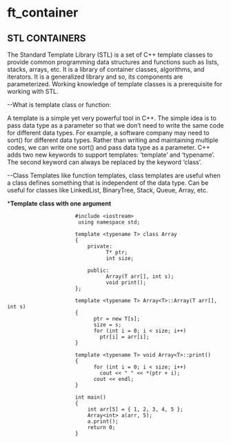 # ft_container

STL CONTAINERS
---------------

The Standard Template Library (STL) is a set of C++ template classes to provide common programming data structures and functions such as lists, stacks, arrays, etc. It is a library of container classes, algorithms, and iterators. It is a generalized library and so, its components are parameterized. Working knowledge of template classes is a prerequisite for working with STL. 

--What is template class or function:

A template is a simple yet very powerful tool in C++. The simple idea is to pass data type as a parameter so that we don’t need to write the same code for different data types. For example, a software company may need to sort() for different data types. Rather than writing and maintaining multiple codes, we can write one sort() and pass data type as a parameter. 
C++ adds two new keywords to support templates: ‘template’ and ‘typename’. The second keyword can always be replaced by the keyword ‘class’.

--Class Templates like function templates, class templates are useful when a class defines something that is independent of the data type. Can be useful for classes like LinkedList, BinaryTree, Stack, Queue, Array, etc. 




***Template class with one argument**

                          #include <iostream>
                           using namespace std;

                          template <typename T> class Array 
                          {
                              private:
	                                T* ptr;
	                                int size;

                              public:
	                                Array(T arr[], int s);
	                                void print();
                          };

                          template <typename T> Array<T>::Array(T arr[], int s)
                          {
	                            ptr = new T[s];
	                            size = s;
	                            for (int i = 0; i < size; i++)
		                          ptr[i] = arr[i];
                          }

                          template <typename T> void Array<T>::print()
                          {
	                            for (int i = 0; i < size; i++)
		                          cout << " " << *(ptr + i);
	                            cout << endl;
                          }

                          int main()
                          {
	                          int arr[5] = { 1, 2, 3, 4, 5 };
	                          Array<int> a(arr, 5);
	                          a.print();
	                          return 0;
                          }
